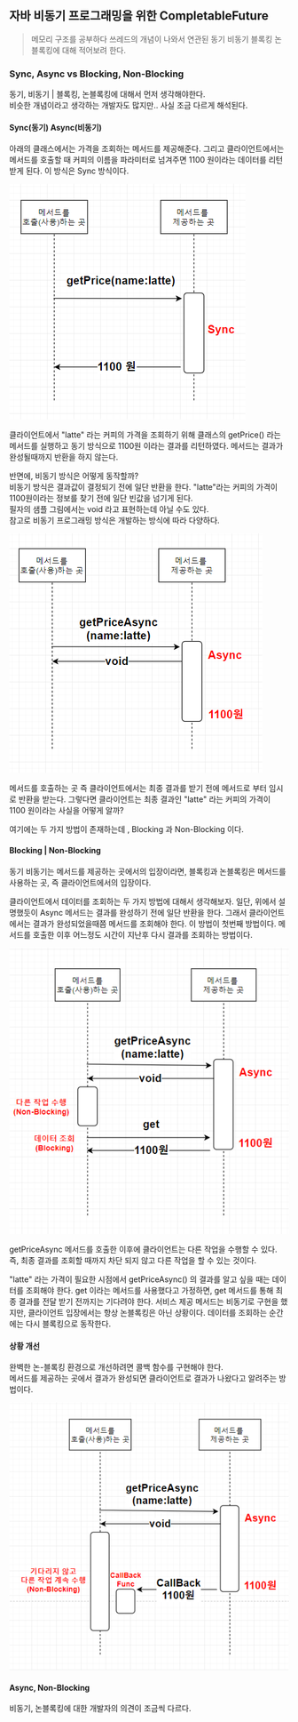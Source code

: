 ## 자바 비동기 프로그래밍을 위한 CompletableFuture
> 메모리 구조를 공부하다 쓰레드의 개념이 나와서 연관된 동기 비동기 블록킹 논블록킹에 대해 적어보려 한다.


### Sync, Async vs Blocking, Non-Blocking
동기, 비동기 | 블록킹, 논블록킹에 대해서 먼저 생각해야한다.  
비슷한 개념이라고 생각하는 개발자도 많지만.. 사실 조금 다르게 해석된다.

#### Sync(동기) Async(비동기)
아래의 클래스에서는 가격을 조회하는 메서드를 제공해준다. 그리고 클라이언트에서는 메서드를 호출할 때 커피의 이름을 파라미터로 넘겨주면 1100 원이라는 데이터를 리턴받게 된다. 이 방식은 Sync 방식이다.

<img src="../../img/sync_ex.png">

클라이언트에서 "latte" 라는 커피의 가격을 조회하기 위해 클래스의 getPrice() 라는 메서드를 실행하고 동기 방식으로 1100원 이라는 결과를 리턴하였다. 메서드는 결과가 완성될때까지 반환을 하지 않는다.

반면에, 비동기 방식은 어떻게 동작할까?  
비동기 방식은 결과값이 결정되기 전에 일단 반환을 한다. "latte"라는 커피의 가격이 1100원이라는 정보를 찾기 전에 일단 빈값을 넘기게 된다.  
필자의 샘플 그림에서는 void 라고 표현하는데 아닐 수도 있다.  
참고로 비동기 프로그래밍 방식은 개발하는 방식에 따라 다양하다.

<img src="../../img/async_ex.png">

메서드를 호출하는 곳 즉 클라이언트에서는 최종 결과를 받기 전에 메서드로 부터 임시로 반환을 받는다. 그렇다면 클라이언트는 최종 결과인 "latte" 라는 커피의 가격이 1100 원이라는 사실을 어떻게 알까?

여기에는 두 가지 방법이 존재하는데 , Blocking 과 Non-Blocking 이다.  

#### Blocking | Non-Blocking
동기 비동기는 메서드를 제공하는 곳에서의 입장이라면, 블록킹과 논블록킹은 메서드를 사용하는 곳, 즉 클라이언트에서의 입장이다.

클라이언트에서 데이터를 조회하는 두 가지 방법에 대해서 생각해보자. 일단, 위에서 설명했듯이 Async 메서드는 결과를 완성하기 전에 일단 반환을 한다. 그래서 클라이언트에서는 결과가 완성되었을때쯤 메서드를 조회해야 한다. 이 방법이 첫번째 방법이다. 메서드를 호출한 이후 어느정도 시간이 지난후 다시 결과를 조회하는 방법이다.

<img src="../../img/blocking-ex.png">

getPriceAsync 메서드를 호출한 이후에 클라이언트는 다른 작업을 수행할 수 있다.  
즉, 최종 결과를 조회할 때까지 차단 되지 않고 다른 작업을 할 수 있는 것이다.  

"latte" 라는 가격이 필요한 시점에서 getPriceAsync() 의 결과를 알고 싶을 때는 데이터를 조회해야 한다. get 이라는 메서드를 사용했다고 가정하면, get 메서드를 통해 최종 결과를 전달 받기 전까지는 기다려야 한다. 서비스 제공 메서드는 비동기로 구현을 했지만, 클라이언트 입장에서는 항상 논블록킹은 아닌 상황이다. 데이터를 조회하는 순간에는 다시 블록킹으로 동작한다.

#### 상황 개선
완벽한 논-블록킹 환경으로 개선하려면 콜백 함수를 구현해야 한다.  
메서드를 제공하는 곳에서 결과가 완성되면 클라이언트로 결과가 나왔다고 알려주는 방법이다.

<img src="../../img/non-blocking-callback.png">


#### Async, Non-Blocking
비동기, 논블록킹에 대한 개발자의 의견이 조금씩 다르다.